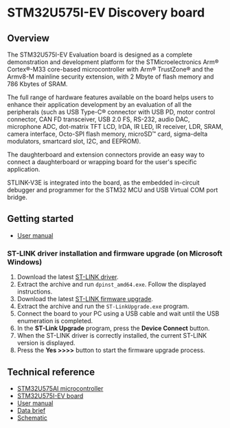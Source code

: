 # STM32U575I-EV Discovery board

## Overview

The STM32U575I-EV Evaluation board is designed as a complete demonstration and development platform for the STMicroelectronics Arm® Cortex®-M33 core-based microcontroller with Arm® TrustZone® and the Armv8-M mainline security extension, with 2 Mbyte of flash memory and 786 Kbytes of SRAM.

The full range of hardware features available on the board helps users to enhance their application development by an evaluation of all the peripherals (such as USB Type-C® connector with USB PD, motor control connector, CAN FD transceiver, USB 2.0 FS, RS-232, audio DAC, microphone ADC, dot-matrix TFT LCD, IrDA, IR LED, IR receiver, LDR, SRAM, camera interface, Octo-SPI flash memory, microSD™ card, sigma-delta modulators, smartcard slot, I2C, and EEPROM).

The daughterboard and extension connectors provide an easy way to connect a daughterboard or wrapping board for the user's specific application.

STLINK-V3E is integrated into the board, as the embedded in-circuit debugger and programmer for the STM32 MCU and USB Virtual COM port bridge.

## Getting started

- [User manual](https://www.st.com/resource/en/user_manual/um2854-evaluation-board-with-stm32u575ai-mcu-stmicroelectronics.pdf)

### ST-LINK driver installation and firmware upgrade (on Microsoft Windows)

1. Download the latest [ST-LINK driver](https://www.st.com/en/development-tools/stsw-link009.html).
2. Extract the archive and run `dpinst_amd64.exe`. Follow the displayed instructions.
3. Download the latest [ST-LINK firmware upgrade](https://www.st.com/en/development-tools/stsw-link007.html).
4. Extract the archive and run the `ST-LinkUpgrade.exe` program.
5. Connect the board to your PC using a USB cable and wait until the USB enumeration is completed.
6. In the **ST-Link Upgrade** program, press the **Device Connect** button.
7. When the ST-LINK driver is correctly installed, the current ST-LINK version is displayed.
8. Press the **Yes >>>>** button to start the firmware upgrade process.

## Technical reference

- [STM32U575AI microcontroller](https://www.st.com/en/microcontrollers-microprocessors/stm32u575ai.html)
- [STM32U575I-EV board](https://www.st.com/en/evaluation-tools/stm32u575i-ev.html)
- [User manual](https://www.st.com/resource/en/user_manual/um2854-evaluation-board-with-stm32u575ai-mcu-stmicroelectronics.pdf)
- [Data brief](https://www.st.com/resource/en/data_brief/stm32u575i-ev.pdf)
- [Schematic](https://www.st.com/resource/en/schematic_pack/mb1550-u575aiq-c02_schematic.pdf)
